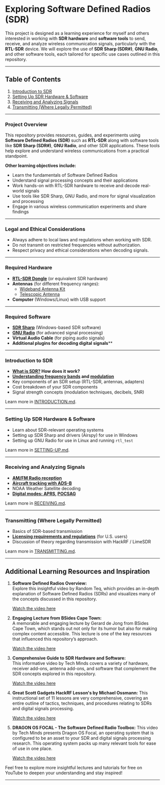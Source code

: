 # Exploring Software Defined Radios (SDR)

This project is designed as a learning experience for myself and others interested in working with **SDR hardware** and **software tools** to send, receive, and analyze wireless communication signals, particularly with the **RTL-SDR** device. We will explore the use of **SDR Sharp (SDR#)**, **GNU Radio**, and other software tools, each tailored for specific use cases outlined in this repository.

---
## **Table of Contents**

1. [Introduction to SDR](introduction.md)
2. [Setting Up SDR Hardware & Software](setting-up.md)
3. [Receiving and Analyzing Signals](receiving.md)
4. [Transmitting (Where Legally Permitted)](transmitting.md)

---
### Project Overview

This repository provides resources, guides, and experiments using **Software Defined Radios (SDR)** such as **RTL-SDR** along with software tools like **SDR Sharp (SDR#)**, **GNU Radio**, and other SDR applications. These tools help explore and understand wireless communications from a practical standpoint.

**Other learning objectives include:**
- Learn the fundamentals of Software Defined Radios
- Understand signal processing concepts and their applications
- Work hands-on with RTL-SDR hardware to receive and decode real-world signals
- Use tools like SDR Sharp, GNU Radio, and more for signal visualization and processing
- Engage in various wireless communication experiments and share findings

---
### Legal and Ethical Considerations

- Always adhere to local laws and regulations when working with SDR.
- Do not transmit on restricted frequencies without authorization.
- Respect privacy and ethical considerations when decoding signals.

---
### Required Hardware

- **[RTL-SDR Dongle](https://www.amazon.com/RTL-SDR-Blog-RTL2832U-Software-Defined/dp/B0BMKZCKTF?th=1)** (or equivalent SDR hardware)
- **Antennas** (for different frequency ranges):
    - [Wideband Antenna Kit](https://www.amazon.com/dp/B07X2LJ4HB?ref=ppx_yo2ov_dt_b_fed_asin_title)
    - [Telescopic Antenna](https://www.amazon.com/dp/B091C5Y8T7?ref=ppx_yo2ov_dt_b_fed_asin_title)
- **Computer** (Windows/Linux) with USB support

---
###  Required Software

- **[SDR Sharp](https://airspy.com/download/)** (Windows-based SDR software)
- **[GNU Radio](https://www.gnuradio.org/)** (for advanced signal processing)
- **Virtual Audio Cable** (for piping audio signals)
- **Additional plugins for decoding digital signals****

---
### Introduction to SDR

- **[What is SDR?](https://en.wikipedia.org/wiki/Software-defined_radio) How does it work?**
- **[Understanding frequency bands](https://en.wikipedia.org/wiki/Frequency_allocation) and [modulation](https://en.wikipedia.org/wiki/Modulation)**
- Key components of an SDR setup (RTL-SDR, antennas, adapters)
- Cost breakdown of your SDR components
- Signal strength concepts (modulation techniques, decibels, SNR)

Learn more in [INTRODUCTION.md](introduction.md).

---
### Setting Up SDR Hardware & Software

- Learn about SDR-relevant operating systems
- Setting up SDR Sharp and drivers (Airspy) for use in Windows
- Setting up GNU Radio for use in Linux and running `rtl_test`

Learn more in [SETTING-UP.md](setting-up.md).

---
### Receiving and Analyzing Signals

- **[AM/FM Radio reception](https://en.wikipedia.org/wiki/FM_broadcasting)**
- **[Aircraft tracking with ADS-B](https://en.wikipedia.org/wiki/Automatic_dependent_surveillance_%E2%80%93_broadcast)**
- NOAA Weather Satellite decoding
- **[Digital modes: APRS](https://en.wikipedia.org/wiki/Automatic_Packet_Reporting_System), [POCSAG](https://en.wikipedia.org/wiki/POCSAG)**

Learn more in [RECEIVING.md](receiving.md).

---
### Transmitting (Where Legally Permitted)

- Basics of SDR-based transmission
- **[Licensing requirements and regulations](https://en.wikipedia.org/wiki/Federal_Communications_Commission)** (for U.S. users)
- Discussion of theory regarding transmission with HackRF / LimeSDR

Learn more in [TRANSMITTING.md](transmitting.md).

---
## Additional Learning Resources and Inspiration

1. **Software Defined Radios Overview:**  
    Explore this insightful video by Random Teq, which provides an in-depth explanation of Software Defined Radios (SDRs) and visualizes many of the concepts discussed in this repository.
   
    [Watch the video here](https://www.youtube.com/watch?v=3PIi_BFulzA&list=PLhBFZf0L5I7rwR6-8cEr4FntgLIF6CTSG&index=1)
    
3. **Engaging Lecture from BSides Cape Town:**  
    A memorable and engaging lecture by Gerard de Jong from BSides Cape Town, which stands out not only for its humor but also for making complex content accessible. This lecture is one of the key resources that influenced this repository’s approach.
   
    [Watch the video here](https://www.youtube.com/watch?v=gMwciWchH3Q&list=PLhBFZf0L5I7rwR6-8cEr4FntgLIF6CTSG&index=2)
    
4. **Comprehensive Guide to SDR Hardware and Software:**  
    This informative video by Tech Minds covers a variety of hardware, receiver add-ons, antenna add-ons, and software that complement the SDR concepts explored in this repository.
   
    [Watch the video here](https://www.youtube.com/watch?v=nB6XQSEFwVA&list=PLhBFZf0L5I7rwR6-8cEr4FntgLIF6CTSG&index=3)

5. **Great Scott Gadgets HackRF Lesson's by Michael Ossmann:** This instructional set of 11 lessons are very comprehensive, covering an entire outline of tactics, techniques, and procedures relating to SDRs and digital signals processing.

    [Watch the video here](https://www.youtube.com/watch?v=BeeSN14JUYU&list=PLu0BPYzTjiHru1KmPThmbY-8rRm3EWvUQ)

6. **DRAGON OS FOCAL - The Software Defined Radio Toolbox:** This video by Tech Minds presents Dragon OS Focal, an operating system that is configured to be an asset to your SDR and digital signals processing research. This operating system packs up many relevant tools for ease of use in one place.
   
    [Watch the video here](https://www.youtube.com/watch?v=lTBtlGGf5KE)

Feel free to explore more insightful lectures and tutorials for free on YouTube to deepen your understanding and stay inspired!

----
